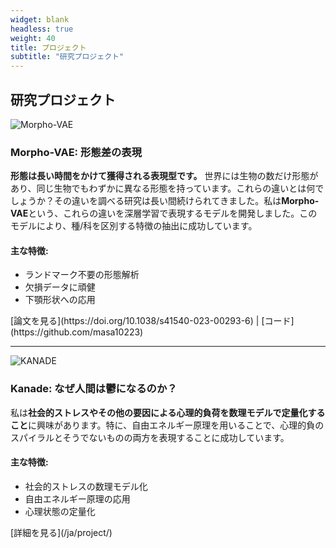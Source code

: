 ```yaml
---
widget: blank
headless: true
weight: 40
title: プロジェクト
subtitle: "研究プロジェクト"
---
```


<div id="projects"></div>

## 研究プロジェクト

<div class="project-item">

<div class="project-header">
  <img src="/images/projects/morpho-vae.png" alt="Morpho-VAE" class="project-thumbnail">
  <div class="project-title">
    <h3>Morpho-VAE: 形態差の表現</h3>
  </div>
</div>

**形態は長い時間をかけて獲得される表現型です。** 世界には生物の数だけ形態があり、同じ生物でもわずかに異なる形態を持っています。これらの違いとは何でしょうか？その違いを調べる研究は長い間続けられてきました。私は**Morpho-VAE**という、これらの違いを深層学習で表現するモデルを開発しました。このモデルにより、種/科を区別する特徴の抽出に成功しています。

<div class="features">
<h4>主な特徴:</h4>
<ul>
<li>ランドマーク不要の形態解析</li>
<li>欠損データに頑健</li>
<li>下顎形状への応用</li>
</ul>
</div>

<div class="links">
[論文を見る](https://doi.org/10.1038/s41540-023-00293-6) | [コード](https://github.com/masa10223)
</div>

</div>

---

<div class="project-item">

<div class="project-header">
  <img src="/images/projects/kanade.png" alt="KANADE" class="project-thumbnail">
  <div class="project-title">
    <h3>Kanade: なぜ人間は鬱になるのか？</h3>
  </div>
</div>

私は**社会的ストレスやその他の要因による心理的負荷を数理モデルで定量化すること**に興味があります。特に、自由エネルギー原理を用いることで、心理的負のスパイラルとそうでないものの両方を表現することに成功しています。

<div class="features">
<h4>主な特徴:</h4>
<ul>
<li>社会的ストレスの数理モデル化</li>
<li>自由エネルギー原理の応用</li>
<li>心理状態の定量化</li>
</ul>
</div>

<div class="links">
[詳細を見る](/ja/project/)
</div>

</div>
